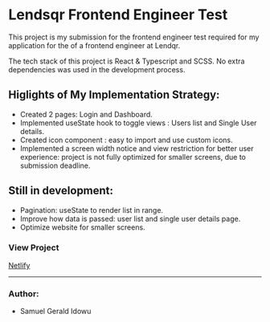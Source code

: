 # Lendsqr Frontend Engineer Test

This project is my submission for the frontend engineer test required for my application for the of a frontend engineer at Lendqr.

The tech stack of this project is React & Typescript and SCSS.
No extra dependencies was used in the development process.

## Higlights of My Implementation Strategy:

- Created 2 pages: Login and Dashboard.
- Implemented useState hook to toggle views : Users list and Single User details.
- Created icon component : easy to import and use custom icons.
- Implemented a screen width notice and view restriction for better user experience: project is not fully optimized for smaller screens, due to submission deadline.

## Still in development:

- Pagination: useState to render list in range.
- Improve how data is passed: user list and single user details page.
- Optimize website for smaller screens.

### View Project

[Netlify](https://samuel-idowu-lendsqr-fe-test.netlify.app/)

---

### Author:

- Samuel Gerald Idowu
